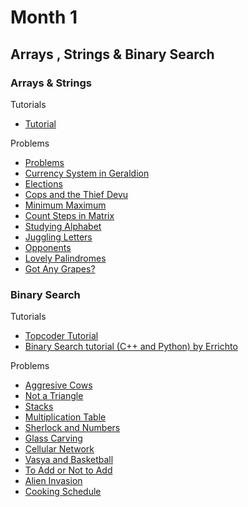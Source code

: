 # Month 1
## Arrays , Strings & Binary Search

### Arrays & Strings
Tutorials

- [Tutorial](https://www.hackerearth.com/practice/notes/array-and-strings-code-monk/)

Problems
- [Problems](https://www.hackerearth.com/challenges/competitive/codemonk-arrays-strings/problems/)
- [Currency System in Geraldion](https://codeforces.com/contest/560/problem/A)
- [Elections](https://codeforces.com/contest/570/problem/A)
- [Cops and the Thief Devu](https://www.codechef.com/COOK60/problems/COPS/)
- [Minimum Maximum](https://www.codechef.com/LTIME27/problems/MNMX/)
- [Count Steps in Matrix](https://www.codechef.com/SEPT15/problems/MSTEP)
- [Studying Alphabet](https://www.codechef.com/LTIME39/problems/ALPHABET)
- [Juggling Letters](https://codeforces.com/contest/1397/problem/A)
- [Opponents](https://codeforces.com/contest/688/problem/A)
- [Lovely Palindromes](https://codeforces.com/contest/688/problem/B)
- [Got Any Grapes?](https://codeforces.com/contest/1114/problem/A)

### Binary Search
Tutorials
- [Topcoder Tutorial](https://www.topcoder.com/community/competitive-programming/tutorials/binary-search)
- [Binary Search tutorial (C++ and Python) by Errichto](https://www.youtube.com/watch?v=GU7DpgHINWQ)

Problems
- [Aggresive Cows](https://www.spoj.com/problems/AGGRCOW/)
- [Not a Triangle](https://www.spoj.com/problems/NOTATRI/)
- [Stacks](https://www.codechef.com/problems/STACKS)
- [Multiplication Table](https://codeforces.com/problemset/problem/448/D)
- [Sherlock and Numbers](https://www.hackerearth.com/practice/algorithms/searching/binary-search/practice-problems/algorithm/sherlock-and-numbers/)
- [Glass Carving](https://codeforces.com/problemset/problem/527/C)
- [Cellular Network](https://codeforces.com/problemset/problem/702/C)
- [Vasya and Basketball](https://codeforces.com/problemset/problem/493/C)
- [To Add or Not to Add](https://codeforces.com/problemset/problem/231/C)
- [Alien Invasion](https://www.codechef.com/LTIME87A/problems/ALIENIN/)
- [Cooking Schedule](https://www.codechef.com/MARCH17/problems/SCHEDULE/)
